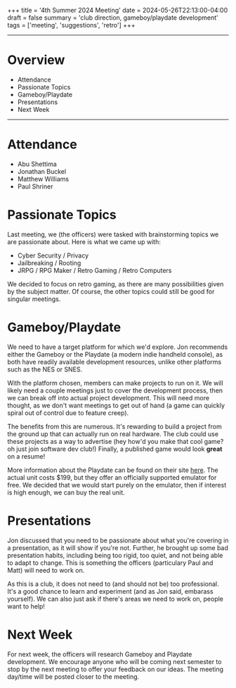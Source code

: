 +++
title = '4th Summer 2024 Meeting'
date = 2024-05-26T22:13:00-04:00
draft = false
summary = 'club direction, gameboy/playdate development'
tags = ['meeting', 'suggestions', 'retro']
+++

***
# Overview
- Attendance
- Passionate Topics
- Gameboy/Playdate
- Presentations
- Next Week
***

# Attendance
- Abu Shettima
- Jonathan Buckel
- Matthew Williams
- Paul Shriner

# Passionate Topics
Last meeting, we (the officers) were tasked with brainstorming topics we are passionate about. Here is what we came up with:

* Cyber Security / Privacy
* Jailbreaking / Rooting
* JRPG / RPG Maker / Retro Gaming / Retro Computers

We decided to focus on retro gaming, as there are many possibilities given by the subject matter. Of course, the other topics could still be good for singular meetings. 

# Gameboy/Playdate
We need to have a target platform for which we'd explore. Jon recommends either the Gameboy or the Playdate (a modern indie handheld console), as both have readily available development resources, unlike other platforms such as the NES or SNES.

With the platform chosen, members can make projects to run on it. We will likely need a couple meetings just to cover the development process, then we can break off into actual project development. This will need more thought, as we don't want meetings to get out of hand (a game can quickly spiral out of control due to feature creep).

The benefits from this are numerous. It's rewarding to build a project from the ground up that can actually run on real hardware. The club could use these projects as a way to advertise (hey how'd you make that cool game? oh just join software dev club!) Finally, a published game would look **great** on a resume!

More information about the Playdate can be found on their site [here](https://play.date/). The actual unit costs $199, but they offer an officially supported emulator for free. We decided that we would start purely on the emulator, then if interest is high enough, we can buy the real unit.

# Presentations
Jon discussed that you need to be passionate about what you're covering in a presentation, as it will show if you're not. Further, he brought up some bad presentation habits, including being too rigid, too quiet, and not being able to adapt to change. This is something the officers (particulary Paul and Matt) will need to work on. 

As this is a club, it does not need to (and should not be) too professional. It's a good chance to learn and experiment (and as Jon said, embarass yourself). We can also just ask if there's areas we need to work on, people want to help!

# Next Week
For next week, the officers will research Gameboy and Playdate development. We encourage anyone who will be coming next semester to stop by the next meeting to offer your feedback on our ideas. The meeting day/time will be posted closer to the meeting.
